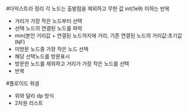 #다익스트라 정리
각 노드는 출발점을 제외하고 무한 값 int(1e9)
이하는 반복

-   거리가 가장 작은 노드부터 선택
-   선택 노드의 연결된 노드를 파악
-   min(본인 거리값 + 연결된 노드까지에 거리, 기존 연결된 노드의 거리값:초기값INF)
-   미방문 노드중 가장 작은 노드 선택
-   해당 선택노드를 방문표시
-   방문한 노드를 제외하고 거리가 가장 작은 노드를 선택
-   반복

#플로이드 워셜

-   위와 달리 dp 방식
-   2차원 리스트
